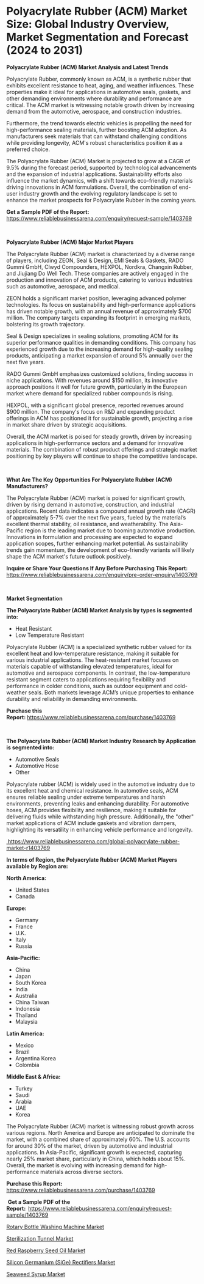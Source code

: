<p><h1>Polyacrylate Rubber (ACM) Market Size: Global Industry Overview, Market Segmentation and Forecast (2024 to 2031)</h1></p><p><strong>Polyacrylate Rubber (ACM) Market Analysis and Latest Trends</strong></p>
<p><p>Polyacrylate Rubber, commonly known as ACM, is a synthetic rubber that exhibits excellent resistance to heat, aging, and weather influences. These properties make it ideal for applications in automotive seals, gaskets, and other demanding environments where durability and performance are critical. The ACM market is witnessing notable growth driven by increasing demand from the automotive, aerospace, and construction industries. </p><p>Furthermore, the trend towards electric vehicles is propelling the need for high-performance sealing materials, further boosting ACM adoption. As manufacturers seek materials that can withstand challenging conditions while providing longevity, ACM's robust characteristics position it as a preferred choice. </p><p>The Polyacrylate Rubber (ACM) Market is projected to grow at a CAGR of 9.5% during the forecast period, supported by technological advancements and the expansion of industrial applications. Sustainability efforts also influence the market dynamics, with a shift towards eco-friendly materials driving innovations in ACM formulations. Overall, the combination of end-user industry growth and the evolving regulatory landscape is set to enhance the market prospects for Polyacrylate Rubber in the coming years.</p></p>
<p><strong>Get a Sample PDF of the Report:&nbsp;</strong> <a href="https://www.reliablebusinessarena.com/enquiry/request-sample/1403769?utm_campaign=1278&utm_medium=2&utm_source=Github&utm_content=ia&utm_term=23102024&utm_id=polyacrylate-rubber-acm">https://www.reliablebusinessarena.com/enquiry/request-sample/1403769</a></p>
<p>&nbsp;</p>
<p><strong>Polyacrylate Rubber (ACM) Major Market Players</strong></p>
<p><p>The Polyacrylate Rubber (ACM) market is characterized by a diverse range of players, including ZEON, Seal & Design, EMI Seals & Gaskets, RADO Gummi GmbH, Clwyd Compounders, HEXPOL, Nordkra, Changxin Rubber, and Jiujiang Do Well Tech. These companies are actively engaged in the production and innovation of ACM products, catering to various industries such as automotive, aerospace, and medical.</p><p>ZEON holds a significant market position, leveraging advanced polymer technologies. Its focus on sustainability and high-performance applications has driven notable growth, with an annual revenue of approximately $700 million. The company targets expanding its footprint in emerging markets, bolstering its growth trajectory.</p><p>Seal & Design specializes in sealing solutions, promoting ACM for its superior performance qualities in demanding conditions. This company has experienced growth due to the increasing demand for high-quality sealing products, anticipating a market expansion of around 5% annually over the next five years.</p><p>RADO Gummi GmbH emphasizes customized solutions, finding success in niche applications. With revenues around $150 million, its innovative approach positions it well for future growth, particularly in the European market where demand for specialized rubber compounds is rising.</p><p>HEXPOL, with a significant global presence, reported revenues around $900 million. The company's focus on R&D and expanding product offerings in ACM has positioned it for sustainable growth, projecting a rise in market share driven by strategic acquisitions.</p><p>Overall, the ACM market is poised for steady growth, driven by increasing applications in high-performance sectors and a demand for innovative materials. The combination of robust product offerings and strategic market positioning by key players will continue to shape the competitive landscape.</p></p>
<p>&nbsp;</p>
<p><strong>What Are The Key Opportunities For Polyacrylate Rubber (ACM) Manufacturers?</strong></p>
<p><p>The Polyacrylate Rubber (ACM) market is poised for significant growth, driven by rising demand in automotive, construction, and industrial applications. Recent data indicates a compound annual growth rate (CAGR) of approximately 5-7% over the next five years, fueled by the material’s excellent thermal stability, oil resistance, and weatherability. The Asia-Pacific region is the leading market due to booming automotive production. Innovations in formulation and processing are expected to expand application scopes, further enhancing market potential. As sustainability trends gain momentum, the development of eco-friendly variants will likely shape the ACM market's future outlook positively.</p></p>
<p><strong>Inquire or Share Your Questions If Any Before Purchasing This Report:</strong> <a href="https://www.reliablebusinessarena.com/enquiry/pre-order-enquiry/1403769?utm_campaign=1278&utm_medium=2&utm_source=Github&utm_content=ia&utm_term=23102024&utm_id=polyacrylate-rubber-acm">https://www.reliablebusinessarena.com/enquiry/pre-order-enquiry/1403769</a></p>
<p>&nbsp;</p>
<p><strong>Market Segmentation</strong></p>
<p><strong>The Polyacrylate Rubber (ACM) Market Analysis by types is segmented into:</strong></p>
<p><ul><li>Heat Resistant</li><li>Low Temperature Resistant</li></ul></p>
<p><p>Polyacrylate Rubber (ACM) is a specialized synthetic rubber valued for its excellent heat and low-temperature resistance, making it suitable for various industrial applications. The heat-resistant market focuses on materials capable of withstanding elevated temperatures, ideal for automotive and aerospace components. In contrast, the low-temperature resistant segment caters to applications requiring flexibility and performance in colder conditions, such as outdoor equipment and cold-weather seals. Both markets leverage ACM’s unique properties to enhance durability and reliability in demanding environments.</p></p>
<p><strong>Purchase this Report:&nbsp;</strong><a href="https://www.reliablebusinessarena.com/purchase/1403769?utm_campaign=1278&utm_medium=2&utm_source=Github&utm_content=ia&utm_term=23102024&utm_id=polyacrylate-rubber-acm">https://www.reliablebusinessarena.com/purchase/1403769</a></p>
<p>&nbsp;</p>
<p><strong>The Polyacrylate Rubber (ACM) Market Industry Research by Application is segmented into:</strong></p>
<p><ul><li>Automotive Seals</li><li>Automotive Hose</li><li>Other</li></ul></p>
<p><p>Polyacrylate rubber (ACM) is widely used in the automotive industry due to its excellent heat and chemical resistance. In automotive seals, ACM ensures reliable sealing under extreme temperatures and harsh environments, preventing leaks and enhancing durability. For automotive hoses, ACM provides flexibility and resilience, making it suitable for delivering fluids while withstanding high pressure. Additionally, the "other" market applications of ACM include gaskets and vibration dampers, highlighting its versatility in enhancing vehicle performance and longevity.</p></p>
<p><a href="https://www.reliablebusinessarena.com/global-polyacrylate-rubber-market-r1403769?utm_campaign=1278&utm_medium=2&utm_source=Github&utm_content=ia&utm_term=23102024&utm_id=polyacrylate-rubber-acm">&nbsp;https://www.reliablebusinessarena.com/global-polyacrylate-rubber-market-r1403769</a></p>
<p><strong>In terms of Region, the Polyacrylate Rubber (ACM) Market Players available by Region are:</strong></p>
<p>
    <p> <strong> North America: </strong>
        <ul>
            <li>United States</li>
            <li>Canada</li>
        </ul>
        </p> 
    <p> <strong> Europe: </strong>
        <ul>
            <li>Germany</li>
            <li>France</li>
            <li>U.K.</li>
            <li>Italy</li>
            <li>Russia</li>
        </ul>
        </p> 
    <p> <strong> Asia-Pacific: </strong>
        <ul>
            <li>China</li>
            <li>Japan</li>
            <li>South Korea</li>
            <li>India</li>
            <li>Australia</li>
            <li>China Taiwan</li>
            <li>Indonesia</li>
            <li>Thailand</li>
            <li>Malaysia</li>
        </ul>
        </p> 
    <p> <strong> Latin America: </strong>
        <ul>
            <li>Mexico</li>
            <li>Brazil</li>
            <li>Argentina Korea</li>
            <li>Colombia</li>
        </ul>
        </p> 
    <p> <strong> Middle East & Africa: </strong>
        <ul>
            <li>Turkey</li>
            <li>Saudi</li>
            <li>Arabia</li>
            <li>UAE</li>
            <li>Korea</li>
        </ul>
    </p>
    </p>
<p><p>The Polyacrylate Rubber (ACM) market is witnessing robust growth across various regions. North America and Europe are anticipated to dominate the market, with a combined share of approximately 60%. The U.S. accounts for around 30% of the market, driven by automotive and industrial applications. In Asia-Pacific, significant growth is expected, capturing nearly 25% market share, particularly in China, which holds about 15%. Overall, the market is evolving with increasing demand for high-performance materials across diverse sectors.</p></p>
<p><strong>Purchase this Report: </strong><a href="https://www.reliablebusinessarena.com/purchase/1403769?utm_campaign=1278&utm_medium=2&utm_source=Github&utm_content=ia&utm_term=23102024&utm_id=polyacrylate-rubber-acm">https://www.reliablebusinessarena.com/purchase/1403769</a></p>
<p>&nbsp;<strong>Get a Sample PDF of the Report:&nbsp;&nbsp;</strong><a href="https://www.reliablebusinessarena.com/enquiry/request-sample/1403769?utm_campaign=1278&utm_medium=2&utm_source=Github&utm_content=ia&utm_term=23102024&utm_id=polyacrylate-rubber-acm">https://www.reliablebusinessarena.com/enquiry/request-sample/1403769</a></p>
<p><strong></strong></p>
<p><p><a href="https://www.linkedin.com/pulse/rotary-bottle-washing-machine-market-global-insights-regional-ib1ie?utm_campaign=1278&utm_medium=2&utm_source=Github&utm_content=ia&utm_term=23102024&utm_id=polyacrylate-rubber-acm">Rotary Bottle Washing Machine Market</a></p><p><a href="https://www.linkedin.com/pulse/sterilization-tunnel-market-matrix-applications-types-cagr-growth-5veoe?utm_campaign=1278&utm_medium=2&utm_source=Github&utm_content=ia&utm_term=23102024&utm_id=polyacrylate-rubber-acm">Sterilization Tunnel Market</a></p><p><a href="https://www.linkedin.com/pulse/red-raspberry-seed-oil-market-global-regional-analysis-focus-spfxe?utm_campaign=1278&utm_medium=2&utm_source=Github&utm_content=ia&utm_term=23102024&utm_id=polyacrylate-rubber-acm">Red Raspberry Seed Oil Market</a></p><p><a href="https://github.com/AKSHATREPORTPRIME/Market-Research-Report-List-6/blob/main/silicon-germanium-sige-rectifiers-market.md?utm_campaign=1278&utm_medium=2&utm_source=Github&utm_content=ia&utm_term=23102024&utm_id=polyacrylate-rubber-acm">Silicon Germanium (SiGe) Rectifiers Market</a></p><p><a href="https://github.com/lilyet2b1/Market-Research-Report-List-1/blob/main/seaweed-syrup-market.md?utm_campaign=1278&utm_medium=2&utm_source=Github&utm_content=ia&utm_term=23102024&utm_id=polyacrylate-rubber-acm">Seaweed Syrup Market</a></p></p>